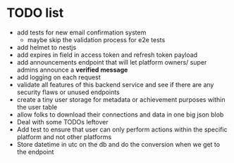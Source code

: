 # TODO list

- add tests for new email confirmation system
  - maybe skip the validation process for e2e tests
- add helmet to nestjs
- add expires in field in access token and refresh token payload
- add announcements endpoint that will let platform owners/ super admins announce a **verified message**
- add logging on each request
- validate all features of this backend service and see if there are any security flaws or unused endpoints
- create a tiny user storage for metadata or achievement purposes within the user table
- allow folks to download their connections and data in one big json blob
- Deal with some TODOs leftover
- Add test to ensure that user can only perform actions within the specific platform and not other platforms
- Store datetime in utc on the db and do the conversion when we get to the endpoint
